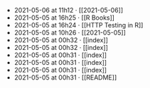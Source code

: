 - 2021-05-06 at 11h12 · [[2021-05-06]]
- 2021-05-05 at 16h25 · [[R Books]]
- 2021-05-05 at 16h24 · [[HTTP Testing in R]]
- 2021-05-05 at 10h26 · [[2021-05-05]]
- 2021-05-05 at 00h32 · [[index]]
- 2021-05-05 at 00h32 · [[index]]
- 2021-05-05 at 00h31 · [[index]]
- 2021-05-05 at 00h31 · [[index]]
- 2021-05-05 at 00h31 · [[index]]
- 2021-05-05 at 00h31 · [[README]]
